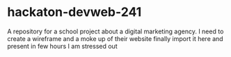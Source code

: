 # hackaton-devweb-241
A repository for a school project about a digital marketing agency. 
I need to create a wireframe and a moke up of their website
finally import it here and present in few hours
I am stressed out
